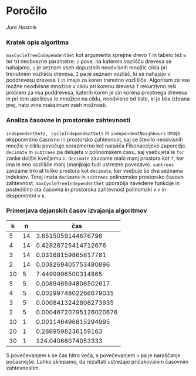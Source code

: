 ﻿# Poročilo



*Jure Hostnik*



### Kratek opis algoritma
`maxCycleTreeIndependentSet` kot argumenta sprejme drevo `T` in tabelo tež `w` ter tri neobvezne parametre:
`z` pove, na katerem vozlišču drevesa se nahajamo, `i` je seznam vseh dopustnih neodvisnih množic cikla pri trenutnem vozlišču drevesa,
`I` pa je seznam vozlišč, ki se nahajajo v poddrevesu drevesa `T` in imajo za koren trenutno vozlišlče.
Algoritem za vse možne neodvisne množice v ciklu pri korenu drevesa `T` rekurzivno reši problem za vsa poddrevesa, katerih koren je sin korena prvotnega drevesa
in pri tem upošteva le množice na ciklu, neodvisne od tiste, ki je bila izbrana prej, nato vrne maksimum vseh možnosti.



### Analiza časovne in prostorske zahtevnosti

`independentSets`, ` cycleIndependentSets`  in `independentNeighbours` imajo eksponentno časovno in prostorsko zahtevnost,
saj se število neodvisnih množic v ciklu povečuje sorazmerno kot narašča Fibonaccijevo zaporedje.
`decimate` in `subtrees` pa delujeta v polinomskem času, saj vsebujeta le `for` zanke dolžin kvečjemu `n`.
`decimate` zavzame malo manj prostora kot `T`, ker ima le eno vozlišče manj (manjkajo tudi ustrezne povezave).
`subtrees` zavzame trikrat toliko prostora kot `decimate`, ker vsebuje še dva seznama indeksov.
Torej imata `decimate` in `subtrees` polinomsko prostorsko časovn zahtevnost.
`maxCycleTreeIndependentSet` uporablja navedene funkcije in posledično sta časovna in prostorska zahtevnost polinomski v `n` in eksponentni v `k`.


### Primerjava dejanskih časov izvajanja algoritmov

|  k  | n   | čas |
| --- | --- | --- |
| 5 | 14 | 3.8515059144676798 |
| 4   | 14  | 0.42828725414712676  |
| 3  | 14 | 0.03168159865617781  |
| 2 | 14 | 0.008269405753480896 |
| 10 | 5 | 7.4499996500314865 |
| 5 | 5 | 0.008946594806502617 |
| 4 | 5 | 0.0029974802266679035 |
| 3 | 5 | 0.0008413242808273935 |
| 2 | 5 | 0.00046720795126020676|
| 10 | 1 | 0.001146496815294995 |
| 20 | 1 | 0.2869598236159163 |
| 30 | 1 | 124.04066074053333 |

S povečevanjem `k` se čas hitro veča, s povečevanjem `n` pa je naraščanje počasnejše.
Lahko sklepamo, da rezultati ustrezajo pričakovanim časovnim zahtevnostim.